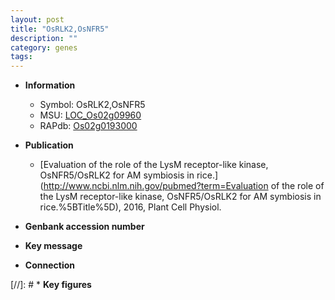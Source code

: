 ```yaml
---
layout: post
title: "OsRLK2,OsNFR5"
description: ""
category: genes
tags: 
---
```


* **Information**  
    + Symbol: OsRLK2,OsNFR5  
    + MSU: [LOC_Os02g09960](http://rice.uga.edu/cgi-bin/ORF_infopage.cgi?orf=LOC_Os02g09960)  
    + RAPdb: [Os02g0193000](https://rapdb.dna.affrc.go.jp/locus/?name=Os02g0193000)  

* **Publication**  
    + [Evaluation of the role of the LysM receptor-like kinase, OsNFR5/OsRLK2 for AM symbiosis in rice.](http://www.ncbi.nlm.nih.gov/pubmed?term=Evaluation of the role of the LysM receptor-like kinase, OsNFR5/OsRLK2 for AM symbiosis in rice.%5BTitle%5D), 2016, Plant Cell Physiol.

* **Genbank accession number**  

* **Key message**  

* **Connection**  

[//]: # * **Key figures**  


